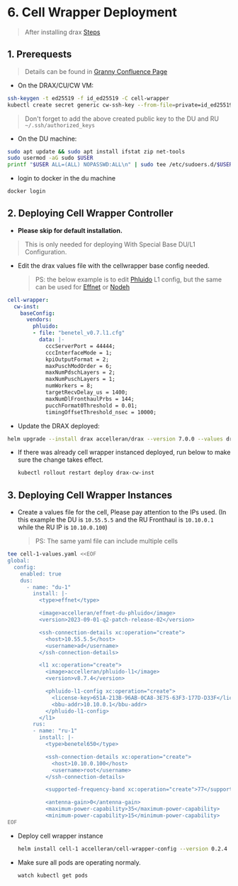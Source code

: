# **6. Cell Wrapper Deployment**

> After installing drax [Steps](/drax-docs/drax_ng-install)

## 1. Prerequests

> Details can be found in [Granny Confluence Page](https://accelleran.atlassian.net/wiki/x/AQCXig)
- On the DRAX/CU/CW VM:
```bash
ssh-keygen -t ed25519 -f id_ed25519 -C cell-wrapper
kubectl create secret generic cw-ssh-key --from-file=private=id_ed25519 --from-file=public=id_ed25519.pub
```
  > Don't forget to add the above created public key to the DU and RU `~/.ssh/authorized_keys`

- On the DU machine:
```bash
sudo apt update && sudo apt install ifstat zip net-tools
sudo usermod -aG sudo $USER
printf "$USER ALL=(ALL) NOPASSWD:ALL\n" | sudo tee /etc/sudoers.d/$USER
```
- login to docker in the du machine
```bash
docker login
```

## 2. Deploying Cell Wrapper Controller

- **Please skip for default installation.** 
> This is only needed for deploying With Special Base DU/L1 Configuration.

- Edit the drax values file with the cellwrapper base config needed.

    > PS: the below example is to edit [Phluido](https://accelleran.atlassian.net/wiki/spaces/GS/pages/2522382337/2.2#Update.1) L1 config, but the same can be used for [Effnet](https://accelleran.atlassian.net/wiki/spaces/GS/pages/2522382337/2.2#Update) or [Nodeh](https://accelleran.atlassian.net/wiki/spaces/GS/pages/2522382337/2.2#Update.2)

```yaml
cell-wrapper:
  cw-inst:
    baseConfig:
      vendors:
        phluido:
        - file: "benetel_v0.7.l1.cfg"
          data: |-
            cccServerPort = 44444;
            cccInterfaceMode = 1;
            kpiOutputFormat = 2;
            maxPuschModOrder = 6;
            maxNumPdschLayers = 2;
            maxNumPuschLayers = 1;
            numWorkers = 8;
            targetRecvDelay_us = 1400;
            maxNumDlFronthaulPrbs = 144;
            pucchFormat0Threshold = 0.01;
            timingOffsetThreshold_nsec = 10000;
```

  - Update the DRAX deployed:
  ```bash
  helm upgrade --install drax accelleran/drax --version 7.0.0 --values drax-values.yaml --debug
  ``` 

- If there was already cell wrapper instanced deployed, run below to make sure the change takes effect.
    ```bash
    kubectl rollout restart deploy drax-cw-inst
    ```

## 3. Deploying Cell Wrapper Instances

- Create a values file for the cell, Please pay attention to the IPs used. (In this example the DU is `10.55.5.5` and the RU Fronthaul is `10.10.0.1` while the RU IP is `10.10.0.100`)

    > PS: The same yaml file can include multiple cells

```bash
tee cell-1-values.yaml <<EOF
global:
  config:
    enabled: true
    dus:
      - name: "du-1"
        install: |-
          <type>effnet</type>

          <image>accelleran/effnet-du-phluido</image>
          <version>2023-09-01-q2-patch-release-02</version>

          <ssh-connection-details xc:operation="create">
            <host>10.55.5.5</host>
            <username>ad</username>
          </ssh-connection-details>

          <l1 xc:operation="create">
            <image>accelleran/phluido-l1</image>
            <version>v8.7.4</version>

            <phluido-l1-config xc:operation="create">
              <license-key>651A-213B-96AB-0CA8-3E75-63F3-177D-D33F</license-key>
              <bbu-addr>10.10.0.1</bbu-addr>
            </phluido-l1-config>
          </l1>
        rus:
        - name: "ru-1"
          install: |-
            <type>benetel650</type>

            <ssh-connection-details xc:operation="create">
              <host>10.10.0.100</host>
              <username>root</username>
            </ssh-connection-details>

            <supported-frequency-band xc:operation="create">77</supported-frequency-band>

            <antenna-gain>0</antenna-gain>
            <maximum-power-capability>35</maximum-power-capability>
            <minimum-power-capability>15</minimum-power-capability>
EOF
```


- Deploy cell wrapper instance
    ```bash
    helm install cell-1 accelleran/cell-wrapper-config --version 0.2.4 --values cell-1-values.yaml --debug
    ```

- Make sure all pods are operating normaly.
    ```bash
    watch kubectl get pods
    ```
